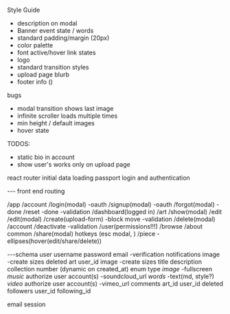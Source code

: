 Style Guide
- description on modal
- Banner event state / words
- standard padding/margin (20px)
- color palette
- font active/hover link states
- logo
- standard transition styles
- upload page blurb
- footer info ()

bugs
- modal transition shows last image
- infinite scroller loads multiple times
- min height / default images
- hover state

TODOS:

- static bio in account
- show user's works only on upload page

react router initial data loading
passport login and authentication

--- front end routing

/app
  /account
    /login(modal)
      -oauth
    /signup(modal)
      -oauth
    /forgot(modal)
      -done
    /reset
      -done
      -validation
  /dashboard(logged in)
  /art
    /show(modal)
      /edit
    /edit(modal)
    /create(upload-form)
      -block move
      -validation
    /delete(modal)
  /account
    /deactivate
      -validation
  /user(permissions!!!)
  /browse
  /about
common
  /share(modal)
  hotkeys (esc modal, )
  /piece
    -ellipses(hover(edit/share/delete))

---schema
  user
    username
    password
    email
      -verification
    notifications
    image
      -create sizes
    deleted
  art
    user_id
    image
      -create sizes
    title
    description
    collection number (dynamic on created_at)
    enum type
    *image*
      -fullscreen
    *music*
      authorize user account(s)
      -soundcloud_url
    *words*
      -text(md, style?)
    *video*
      authorize user account(s)
      -vimeo_url
  comments
    art_id
    user_id
    deleted
  followers
    user_id
    following_id

  email
  session
